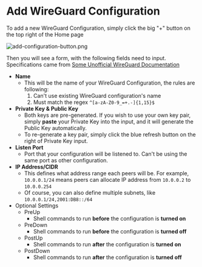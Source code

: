 # Add WireGuard Configuration

To add a new WireGuard Configuration, simply click the big "+" button on the top right of the Home page

![add-configuration-button.png](https://wgdashboard-resources.tor1.cdn.digitaloceanspaces.com/Documentation%20Images/user-guides/add-configuration-button.png)

Then you will see a form, with the following fields need to input. Specifications came from [Some Unofficial WireGuard Documentation](https://github.com/pirate/wireguard-docs)

- **Name**
  - This will be the name of your WireGuard Configuration, the rules are following:
    1. Can't use existing WireGuard configuration's name
    2. Must match the regex `^[a-zA-Z0-9_=+.-]{1,15}$`
- **Private Key & Public Key**
  - Both keys are pre-generated. If you wish to use your own key pair, simply **paste** your Private Key into the input, and it will generate the Public Key automatically.
  - To re-generate a key pair, simply click the blue refresh button on the right of Private Key input.
- **Listen Port**
  - Port that your configuration will be listened to. Can't be using the same port as other configuration.
- **IP Address/CIDR**
  - This defines what address range each peers will be. For example, `10.0.0.1/24` means peers can allocate IP address from `10.0.0.2` to `10.0.0.254`
  - Of course, you can also define multiple subnets, like `10.0.0.1/24,2001:DB8::/64`
- Optional Settings
  - PreUp
    - Shell commands to run **before** the configuration is **turned on**
  - PreDown
    - Shell commands to run **before** the configuration is **turned off**
  - PostUp
    - Shell commands to run **after** the configuration is **turned on**
  - PostDown
    - Shell commands to run **after** the configuration is **turned off**